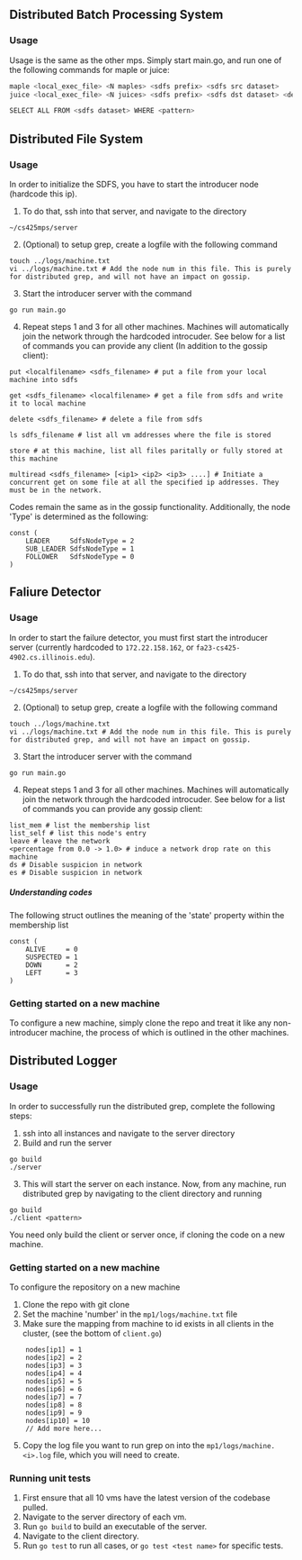 ## Distributed Batch Processing System

### Usage
Usage is the same as the other mps. Simply start main.go, and run one of the following commands for maple or juice:

```bash
maple <local_exec_file> <N maples> <sdfs prefix> <sdfs src dataset>
juice <local_exec_file> <N juices> <sdfs prefix> <sdfs dst dataset> <delete input 0 | 1> <HASH | RANGE>

SELECT ALL FROM <sdfs dataset> WHERE <pattern>
```

## Distributed File System

### Usage

In order to initialize the SDFS, you have to start the introducer node (hardcode this ip). 

1. To do that, ssh into that server, and navigate to the directory 
```
~/cs425mps/server
```
2. (Optional) to setup grep, create a logfile with the following command
```
touch ../logs/machine.txt
vi ../logs/machine.txt # Add the node num in this file. This is purely for distributed grep, and will not have an impact on gossip.
```
3. Start the introducer server with the command 
```
go run main.go
```
4. Repeat steps 1 and 3 for all other machines. Machines will automatically join the network through the hardcoded introcuder. See below for a list of commands you can provide any client (In addition to the gossip client):
```
put <localfilename> <sdfs_filename> # put a file from your local machine into sdfs

get <sdfs_filename> <localfilename> # get a file from sdfs and write it to local machine

delete <sdfs_filename> # delete a file from sdfs

ls sdfs_filename # list all vm addresses where the file is stored

store # at this machine, list all files paritally or fully stored at this machine

multiread <sdfs_filename> [<ip1> <ip2> <ip3> ....] # Initiate a concurrent get on some file at all the specified ip addresses. They must be in the network.
```

Codes remain the same as in the gossip functionality. Additionally, the node 'Type' is determined as the following:

```
const (
	LEADER     SdfsNodeType = 2
	SUB_LEADER SdfsNodeType = 1
	FOLLOWER   SdfsNodeType = 0
)
```

## Faliure Detector

### Usage

In order to start the failure detector, you must first start the introducer server (currently hardcoded to ```172.22.158.162```, or ```fa23-cs425-4902.cs.illinois.edu```). 

1. To do that, ssh into that server, and navigate to the directory 
```
~/cs425mps/server
```
2. (Optional) to setup grep, create a logfile with the following command
```
touch ../logs/machine.txt
vi ../logs/machine.txt # Add the node num in this file. This is purely for distributed grep, and will not have an impact on gossip.
```
3. Start the introducer server with the command 
```
go run main.go
```
4. Repeat steps 1 and 3 for all other machines. Machines will automatically join the network through the hardcoded introcuder. See below for a list of commands you can provide any gossip client:
```
list_mem # list the membership list
list_self # list this node's entry
leave # leave the network
<percentage from 0.0 -> 1.0> # induce a network drop rate on this machine
ds # Disable suspicion in network
es # Disable suspicion in network
```

##### Understanding codes
The following struct outlines the meaning of the 'state' property within the membership list
```
const (
	ALIVE     = 0
	SUSPECTED = 1
	DOWN      = 2
	LEFT      = 3
)
```

### Getting started on a new machine

To configure a new machine, simply clone the repo and treat it like any non-introducer machine, the process of which is outlined in the other machines.



## Distributed Logger

### Usage

In order to successfully run the distributed grep, complete the following steps:

1. ssh into all instances and navigate to the server directory
2. Build and run the server
```
go build
./server
```
3. This will start the server on each instance. Now, from any machine, run distributed grep by navigating to the client directory and running 
```
go build
./client <pattern>
```

You need only build the client or server once, if cloning the code on a new machine.

### Getting started on a new machine

To configure the repository on a new machine
1. Clone the repo with git clone
2. Set the machine 'number' in the ```mp1/logs/machine.txt``` file
3. Make sure the mapping from machine to id exists in all clients in the cluster, (see the bottom of ```client.go```)
```
	nodes[ip1] = 1
	nodes[ip2] = 2
	nodes[ip3] = 3
	nodes[ip4] = 4
	nodes[ip5] = 5
	nodes[ip6] = 6
	nodes[ip7] = 7
	nodes[ip8] = 8
	nodes[ip9] = 9
	nodes[ip10] = 10
    // Add more here...
```
5. Copy the log file you want to run grep on into the ```mp1/logs/machine.<i>.log``` file, which you will need to create.

### Running unit tests
1. First ensure that all 10 vms have the latest version of the codebase pulled.
2. Navigate to the server directory of each vm.
3. Run ```go build``` to build an executable of the server. 
3. Navigate to the client directory.
4. Run ```go test``` to run all cases, or ```go test <test name>``` for specific tests.
